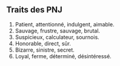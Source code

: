 ## Traits des PNJ

1. Patient, attentionné, indulgent, aimable.
2. Sauvage, frustre, sauvage, brutal.
3. Suspicieux, calculateur, sournois.
4. Honorable, direct, sûr.
5. Bizarre, sinistre, secret.
6. Loyal, ferme, déterminé, désintéressé.

